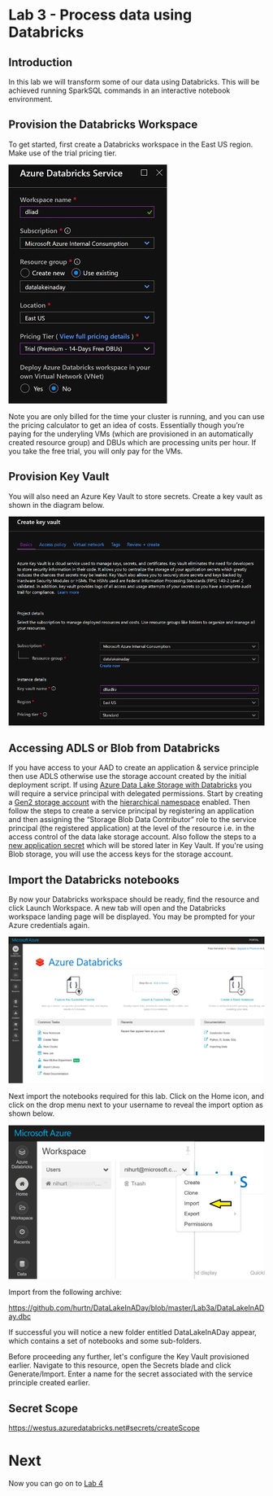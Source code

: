 # Lab 3 - Process data using Databricks

## Introduction

In this lab we will transform some of our data using Databricks. This will be achieved running SparkSQL commands in an interactive notebook environment. 

## Provision the Databricks Workspace

To get started, first create a Databricks workspace in the East US region. Make use of the trial pricing tier. 

![Databricksworkspace.png](images/Databricksworkspace.png)

Note you are only billed for the time your cluster is running, and you can use the pricing calculator to get an idea of costs. Essentially though you’re paying for the underyling VMs (which are provisioned in an automatically created resource group) and DBUs which are processing units per hour. If you take the free trial, you will only pay for the VMs.

## Provision Key Vault
 
You will also need an Azure Key Vault to store secrets. Create a key vault as shown in the diagram below.

![KeyVault.png](images/KeyVault.png)

## Accessing ADLS or Blob from Databricks

If you have access to your AAD to create an application & service principle then use ADLS otherwise use the storage account created by the initial deployment script. If using [Azure Data Lake Storage with Databricks](https://docs.databricks.com/spark/latest/data-sources/azure/azure-datalake-gen2.html#azure-data-lake-storage-gen2) you will require a service principal with delegated permissions. Start by creating a [Gen2 storage account](https://docs.microsoft.com/en-us/azure/storage/blobs/data-lake-storage-quickstart-create-account) with the [hierarchical namespace](https://docs.microsoft.com/en-us/azure/storage/blobs/data-lake-storage-namespace) enabled. Then follow the steps to create a service principal by registering an application and then assigning the “Storage Blob Data Contributor” role to the service principal (the registered application) at the level of the resource i.e. in the access control of the data lake storage account. Also follow the steps to a [new application secret](https://docs.microsoft.com/en-us/azure/active-directory/develop/howto-create-service-principal-portal#create-a-new-application-secret) which will be stored later in Key Vault. If you're using Blob storage, you will use the access keys for the storage account.

## Import the Databricks notebooks
By now your Databricks workspace should be ready, find the resource and click Launch Workspace. A new tab will open and the Databricks workspace landing page will be displayed. You may be prompted for your Azure credentials again.

![Databricks.png](images/Databricks.png)

Next import the notebooks required for this lab. Click on the Home icon, and click on the drop menu next to your username to reveal the import option as shown below. 

![ImportNotebooksm.png](images/ImportNotebooksm.png)

Import from the following archive: 

https://github.com/hurtn/DataLakeInADay/blob/master/Lab3a/DataLakeInADay.dbc

If successful you will notice a new folder entitled DataLakeInADay appear, which contains a set of notebooks and some sub-folders.

Before proceeding any further, let's configure the Key Vault provisioned earlier. Navigate to this resource, open the Secrets blade and click Generate/Import. Enter a name for the secret associated with the service principle created earlier.

## Secret Scope
https://westus.azuredatabricks.net#secrets/createScope



# Next

Now you can go on to [Lab 4](../Lab4/Lab4.md)
